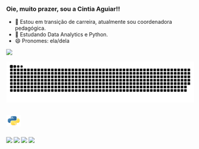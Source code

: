 ### Oie, muito prazer, sou a Cintia Aguiar!!

- 🔭 Estou em transição de carreira, atualmente sou coordenadora pedagógica.
- 🌱 Estudando Data Analytics e Python.
- 😄 Pronomes: ela/dela

</div>
  <a href="https://beacons.ai/CintiaAguiar">
  <img height="180em" src="https://github-readme-stats.vercel.app/api?username=cintiaaguiar&show_icons=true&theme=dracula&include_all_comits=true&count_private=true"/>

![github contribution grid snake animation](https://raw.githubusercontent.com/platane/platane/output/github-contribution-grid-snake-dark.svg#gh-dark-mode-only)
    
<div style="display: inline_block"><br>
  <img align="center" alt="Rafa-Python" height="30" width="40" src="https://raw.githubusercontent.com/devicons/devicon/master/icons/python/python-original.svg">
</div>
  
  ##
 
<div>
  <a href="https://instagram.com/_cintia.aguiar" target="_blank"><img src="https://img.shields.io/badge/-Instagram-%23E4405F?style=for-the-badge&logo=instagram&logoColor=white" target="_blank"></a>
 <a href="https://discord.gg/cintiaaguiar#7872" target="_blank"><img src="https://img.shields.io/badge/Discord-7289DA?style=for-the-badge&logo=discord&logoColor=white" target="_blank"></a> 
  <a href = "mailto:profcintia.aguiar@gmail.com"><img src="https://img.shields.io/badge/-Gmail-%23333?style=for-the-badge&logo=gmail&logoColor=white" target="_blank"></a>
  <a href="https://www.linkedin.com/in/cintiaaguiar" target="_blank"><img src="https://img.shields.io/badge/-LinkedIn-%230077B5?style=for-the-badge&logo=linkedin&logoColor=white" target="_blank"></a>
